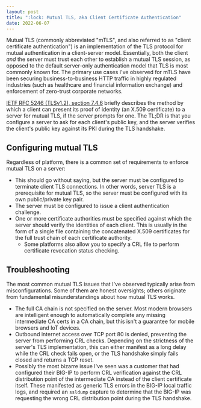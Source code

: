 ```yaml
---
layout: post
title: ":lock: Mutual TLS, aka Client Certificate Authentication"
date: 2022-06-07
---
```

Mutual TLS (commonly abbreviated "mTLS", and also referred to as "client certificate authentication") is an implementation of the TLS protocol for mutual authentication in a client-server model. Essentially, both the client *and* the server must trust each other to establish a mutual TLS session, as opposed to the default server-only authentication model that TLS is most commonly known for. The primary use cases I've observed for mTLS have been securing business-to-business HTTP traffic in highly regulated industries (such as healthcare and financial information exchange) and enforcement of zero-trust corporate networks.

[IETF RFC 5246 (TLSv1.2), section 7.4.6](https://datatracker.ietf.org/doc/html/rfc5246#section-7.4.6) briefly describes the method by which a client can present its proof of identity (an X.509 certificate) to a server for mutual TLS, if the server prompts for one. The TL;DR is that you configure a server to ask for each client's public key, and the server verifies the client's public key against its PKI during the TLS handshake.

## Configuring mutual TLS

Regardless of platform, there is a common set of requirements to enforce mutual TLS on a server:

- This should go without saying, but the server must be configured to terminate client TLS connections. In other words, server TLS is a prerequisite for mutual TLS, so the server must be configured with its own public/private key pair.
- The server must be configured to issue a client authentication challenge.
- One or more certificate authorities must be specified against which the server should verify the identities of each client. This is usually in the form of a single file containing the concatenated X.509 certificates for the full trust chain of each certificate authority.
  - Some platforms also allow you to specify a CRL file to perform certificate revocation status checking.

## Troubleshooting

The most common mutual TLS issues that I've observed typically arise from misconfigurations. Some of them are honest oversights; others originate from fundamental misunderstandings about how mutual TLS works.

- The full CA chain is not specified on the server. Most modern browsers are intelligent enough to automatically complete any missing intermediate CA certs in a CA chain, but this isn't a guarantee for mobile browsers and IoT devices.
- Outbound internet access over TCP port 80 is denied, preventing the server from performing CRL checks. Depending on the strictness of the server's TLS implementation, this can either manifest as a long delay while the CRL check fails open, or the TLS handshake simply fails closed and returns a TCP reset.
- Possibly the most bizarre issue I've seen was a customer that had configured their BIG-IP to perform CRL verification against the CRL distribution point of the intermediate CA instead of the client certificate itself. These manifested as generic TLS errors in the BIG-IP local traffic logs, and required an `ssldump` capture to determine that the BIG-IP was requesting the wrong CRL distribution point during the TLS handshake.
